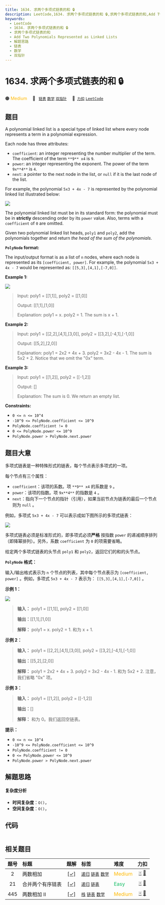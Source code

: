 ```yaml
---
title: 1634. 求两个多项式链表的和 🔒
description: LeetCode,1634. 求两个多项式链表的和 🔒,求两个多项式链表的和,Add Two Polynomials Represented as Linked Lists,解题思路,链表,数学,双指针
keywords:
  - LeetCode
  - 1634. 求两个多项式链表的和 🔒
  - 求两个多项式链表的和
  - Add Two Polynomials Represented as Linked Lists
  - 解题思路
  - 链表
  - 数学
  - 双指针
---
```


# 1634. 求两个多项式链表的和 🔒

🟠 <font color=#ffb800>Medium</font>&emsp; 🔖&ensp; [`链表`](/tag/linked-list.md) [`数学`](/tag/math.md) [`双指针`](/tag/two-pointers.md)&emsp; 🔗&ensp;[`力扣`](https://leetcode.cn/problems/add-two-polynomials-represented-as-linked-lists) [`LeetCode`](https://leetcode.com/problems/add-two-polynomials-represented-as-linked-lists)

## 题目

A polynomial linked list is a special type of linked list where every node
represents a term in a polynomial expression.

Each node has three attributes:

  * `coefficient`: an integer representing the number multiplier of the term. The coefficient of the term `**9** x4` is `9`.
  * `power`: an integer representing the exponent. The power of the term `9x**4**` is `4`.
  * `next`: a pointer to the next node in the list, or `null` if it is the last node of the list.

For example, the polynomial `5x3 + 4x - 7` is represented by the polynomial
linked list illustrated below:

![](https://fastly.jsdelivr.net/gh/doocs/leetcode@main/solution/1600-1699/1634.Add%20Two%20Polynomials%20Represented%20as%20Linked%20Lists/images/polynomial2.png)

The polynomial linked list must be in its standard form: the polynomial must
be in **strictly** descending order by its `power` value. Also, terms with a
`coefficient` of `0` are omitted.

Given two polynomial linked list heads, `poly1` and `poly2`, add the
polynomials together and return _the head of the sum of the polynomials_.

**`PolyNode` format:**

The input/output format is as a list of `n` nodes, where each node is
represented as its `[coefficient, power]`. For example, the polynomial `5x3 +
4x - 7` would be represented as: `[[5,3],[4,1],[-7,0]]`.



**Example 1:**

![](https://fastly.jsdelivr.net/gh/doocs/leetcode@main/solution/1600-1699/1634.Add%20Two%20Polynomials%20Represented%20as%20Linked%20Lists/images/ex1.png)

> 
> 
> Input: poly1 = [[1,1]], poly2 = [[1,0]]
> 
> 
> 
> Output: [[1,1],[1,0]]
> 
> 
> 
> Explanation: poly1 = x. poly2 = 1. The sum is x + 1.
> 
> 

**Example 2:**

> 
> 
> Input: poly1 = [[2,2],[4,1],[3,0]], poly2 = [[3,2],[-4,1],[-1,0]]
> 
> 
> 
> Output: [[5,2],[2,0]]
> 
> 
> 
> Explanation: poly1 = 2x2 + 4x + 3. poly2 = 3x2 - 4x - 1. The sum is 5x2 + 2. Notice that we omit the "0x" term.
> 
> 

**Example 3:**

> 
> 
> Input: poly1 = [[1,2]], poly2 = [[-1,2]]
> 
> 
> 
> Output: []
> 
> 
> 
> Explanation: The sum is 0. We return an empty list.
> 
> 

**Constraints:**

  * `0 <= n <= 10^4`
  * `-10^9 <= PolyNode.coefficient <= 10^9`
  * `PolyNode.coefficient != 0`
  * `0 <= PolyNode.power <= 10^9`
  * `PolyNode.power > PolyNode.next.power`


## 题目大意

多项式链表是一种特殊形式的链表，每个节点表示多项式的一项。

每个节点有三个属性：

  * `coefficient`：该项的系数。项 `**9** x4` 的系数是 `9` 。
  * `power`：该项的指数。项 `9x**4**` 的指数是 `4` 。
  * `next`：指向下一个节点的指针（引用），如果当前节点为链表的最后一个节点则为 `null` 。

例如，多项式 `5x3 + 4x - 7` 可以表示成如下图所示的多项式链表：

![](https://fastly.jsdelivr.net/gh/doocs/leetcode@main/solution/1600-1699/1634.Add%20Two%20Polynomials%20Represented%20as%20Linked%20Lists/images/polynomial2.png)

多项式链表必须是标准形式的，即多项式必须**严格** 按指数 `power` 的递减顺序排列（即降幂排列）。另外，系数 `coefficient` 为
`0` 的项需要省略。

给定两个多项式链表的头节点 `poly1` 和 `poly2`，返回它们的和的头节点。

**`PolyNode` 格式：**

输入/输出格式表示为 `n` 个节点的列表，其中每个节点表示为 `[coefficient, power]` 。例如，多项式 `5x3 + 4x - 7`
表示为： `[[5,3],[4,1],[-7,0]]` 。

**示例 1：**

![](https://fastly.jsdelivr.net/gh/doocs/leetcode@main/solution/1600-1699/1634.Add%20Two%20Polynomials%20Represented%20as%20Linked%20Lists/images/ex1.png)

> 
> 
> 
> 
> 
> **输入：** poly1 = [[1,1]], poly2 = [[1,0]]
> 
> **输出：**[[1,1],[1,0]]
> 
> **解释：** poly1 = x. poly2 = 1. 和为 x + 1.
> 
> 

**示例 2：**

> 
> 
> 
> 
> 
> **输入：** poly1 = [[2,2],[4,1],[3,0]], poly2 = [[3,2],[-4,1],[-1,0]]
> 
> **输出：**[[5,2],[2,0]]
> 
> **解释：** poly1 = 2x2 + 4x + 3. poly2 = 3x2 - 4x - 1. 和为 5x2 + 2. 注意，我们省略 "0x" 项。
> 
> 

**示例 3：**

> 
> 
> 
> 
> 
> **输入：** poly1 = [[1,2]], poly2 = [[-1,2]]
> 
> **输出：**[]
> 
> **解释：** 和为 0。我们返回空链表。
> 
> 

**提示：**

  * `0 <= n <= 10^4`
  * `-10^9 <= PolyNode.coefficient <= 10^9`
  * `PolyNode.coefficient != 0`
  * `0 <= PolyNode.power <= 10^9`
  * `PolyNode.power > PolyNode.next.power`


## 解题思路

#### 复杂度分析

- **时间复杂度**：`O()`，
- **空间复杂度**：`O()`，

## 代码

```javascript

```

## 相关题目

<!-- prettier-ignore -->
| 题号 | 标题 | 题解 | 标签 | 难度 | 力扣 |
| :------: | :------ | :------: | :------ | :------ | :------: |
| 2 | 两数相加 | [[✓]](/problem/0002.md) |  [`递归`](/tag/recursion.md) [`链表`](/tag/linked-list.md) [`数学`](/tag/math.md) | <font color=#ffb800>Medium</font> | [🀄️](https://leetcode.cn/problems/add-two-numbers) [🔗](https://leetcode.com/problems/add-two-numbers) |
| 21 | 合并两个有序链表 | [[✓]](/problem/0021.md) |  [`递归`](/tag/recursion.md) [`链表`](/tag/linked-list.md) | <font color=#15bd66>Easy</font> | [🀄️](https://leetcode.cn/problems/merge-two-sorted-lists) [🔗](https://leetcode.com/problems/merge-two-sorted-lists) |
| 445 | 两数相加 II | [[✓]](/problem/0445.md) |  [`栈`](/tag/stack.md) [`链表`](/tag/linked-list.md) [`数学`](/tag/math.md) | <font color=#ffb800>Medium</font> | [🀄️](https://leetcode.cn/problems/add-two-numbers-ii) [🔗](https://leetcode.com/problems/add-two-numbers-ii) |